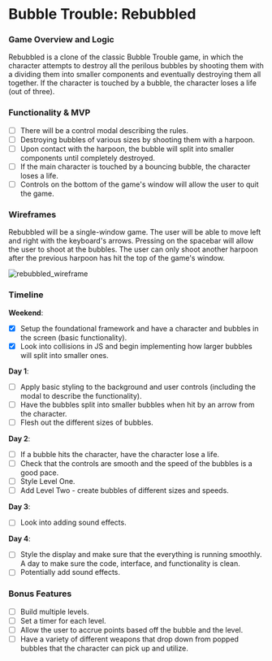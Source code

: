 # Bubble Trouble: Rebubbled

### Game Overview and Logic

Rebubbled is a clone of the classic Bubble Trouble game, in which the character attempts to destroy all the perilous bubbles by shooting them with a dividing them into smaller components and eventually destroying them all together. If the character is touched by a bubble, the character loses a life (out of three).

### Functionality & MVP  

- [ ] There will be a control modal describing the rules.
- [ ] Destroying bubbles of various sizes by shooting them with a harpoon.
- [ ] Upon contact with the harpoon, the bubble will split into smaller components until completely destroyed.
- [ ] If the main character is touched by a bouncing bubble, the character loses a life.
- [ ] Controls on the bottom of the game's window will allow the user to quit the game.

### Wireframes

Rebubbled will be a single-window game. The user will be able to move left and right with the keyboard's arrows. Pressing on the spacebar will allow the user to shoot at the bubbles. The user can only shoot another harpoon after the previous harpoon has hit the top of the game's window.

![rebubbled_wireframe](rebubbled_wireframe.png)

### Timeline

**Weekend**:
- [x] Setup the foundational framework and have a character and bubbles in the screen (basic functionality).
- [x] Look into collisions in JS and begin implementing how larger bubbles will split into smaller ones.

**Day 1**:
- [ ] Apply basic styling to the background and user controls (including the modal to describe the functionality).
- [ ] Have the bubbles split into smaller bubbles when hit by an arrow from the character.
- [ ] Flesh out the different sizes of bubbles.

**Day 2**:
- [ ] If a bubble hits the character, have the character lose a life.
- [ ] Check that the controls are smooth and the speed of the bubbles is a good pace.
- [ ] Style Level One.
- [ ] Add Level Two - create bubbles of different sizes and speeds.

**Day 3**:
- [ ] Look into adding sound effects.

**Day 4**:
- [ ] Style the display and make sure that the everything is running smoothly. A day to make sure the code, interface, and functionality is clean.
- [ ] Potentially add sound effects.

### Bonus Features

- [ ] Build multiple levels.
- [ ] Set a timer for each level.
- [ ] Allow the user to accrue points based off the bubble and the level.
- [ ] Have a variety of different weapons that drop down from popped bubbles that the character can pick up and utilize.
